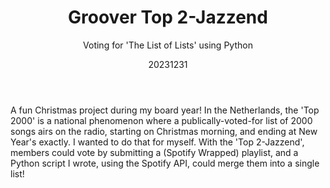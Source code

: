 ﻿---
{
  "title": "Groover Top 2-Jazzend",
  "subtitle": "Voting for 'The List of Lists' using Python",
  "image": "https://leading-whisper-59df6e3f28.media.strapiapp.com/top_2_jazzend_b8158a81cd.png",
  "tags": [
    "solo",
    "programming",
    "association"
  ],
  "links": [
    {
      "text": "Top 2-Jazzend",
      "href": "https://open.spotify.com/playlist/0l2uxk9gEZIPveqsheEwJ1"
    },
    {
      "text": "Repository",
      "href": "https://github.com/grooverjazz/top-2-jazzend"
    }
  ],
  "date": "20231231"
}
---

A fun Christmas project during my board year!
In the Netherlands, the 'Top 2000' is a national phenomenon where a publically-voted-for list of 2000 songs airs on the radio, starting on Christmas morning, and ending at New Year's exactly.
I wanted to do that for myself.
With the 'Top 2-Jazzend', members could vote by submitting a (Spotify Wrapped) playlist, and a Python script I wrote, using the Spotify API, could merge them into a single list!
